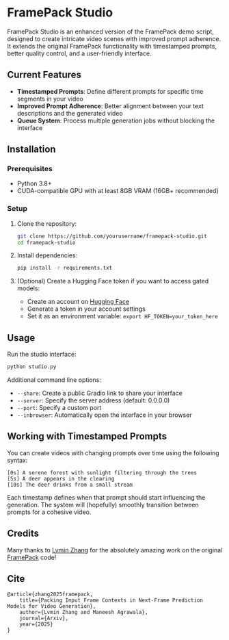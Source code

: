 # FramePack Studio

FramePack Studio is an enhanced version of the FramePack demo script, designed to create intricate video scenes with improved prompt adherence. It extends the original FramePack functionality with timestamped prompts, better quality control, and a user-friendly interface.

## Current Features

- **Timestamped Prompts**: Define different prompts for specific time segments in your video
- **Improved Prompt Adherence**: Better alignment between your text descriptions and the generated video
- **Queue System**: Process multiple generation jobs without blocking the interface

## Installation

### Prerequisites

- Python 3.8+
- CUDA-compatible GPU with at least 8GB VRAM (16GB+ recommended)

### Setup

1. Clone the repository:
   ```bash
   git clone https://github.com/yourusername/framepack-studio.git
   cd framepack-studio
   ```

2. Install dependencies:
   ```bash
   pip install -r requirements.txt
   ```

3. (Optional) Create a Hugging Face token if you want to access gated models:
   - Create an account on [Hugging Face](https://huggingface.co/)
   - Generate a token in your account settings
   - Set it as an environment variable: `export HF_TOKEN=your_token_here`

## Usage

Run the studio interface:

```bash
python studio.py
```

Additional command line options:
- `--share`: Create a public Gradio link to share your interface
- `--server`: Specify the server address (default: 0.0.0.0)
- `--port`: Specify a custom port
- `--inbrowser`: Automatically open the interface in your browser

## Working with Timestamped Prompts

You can create videos with changing prompts over time using the following syntax:

```
[0s] A serene forest with sunlight filtering through the trees
[5s] A deer appears in the clearing
[10s] The deer drinks from a small stream
```

Each timestamp defines when that prompt should start influencing the generation. The system will (hopefully) smoothly transition between prompts for a cohesive video.

## Credits
Many thanks to [Lvmin Zhang](https://github.com/lllyasviel) for the absolutely amazing work on the original [FramePack](https://github.com/lllyasviel/FramePack) code!

## Cite

    @article{zhang2025framepack,
        title={Packing Input Frame Contexts in Next-Frame Prediction Models for Video Generation},
        author={Lvmin Zhang and Maneesh Agrawala},
        journal={Arxiv},
        year={2025}
    }
